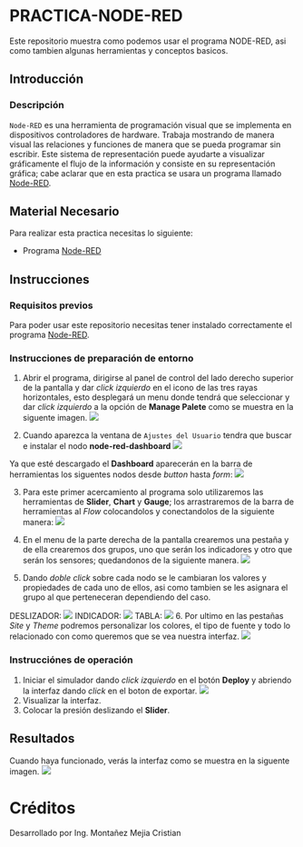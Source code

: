 # PRACTICA-NODE-RED
Este repositorio muestra como podemos usar el programa NODE-RED, asi como tambien algunas herramientas y conceptos basicos.

## Introducción
### Descripción
```Node-RED``` es una herramienta de programación visual que se implementa en dispositivos controladores de hardware. Trabaja mostrando de manera visual las relaciones y funciones de manera que se pueda programar sin escribir. Este sistema de representación puede ayudarte a visualizar gráficamente el flujo de la información y consiste en su representación gráfica; cabe aclarar que en esta practica se usara un programa llamado [Node-RED](http://localhost:1880/).

## Material Necesario
Para realizar esta practica necesitas lo siguiente:
- Programa [Node-RED](http://localhost:1880/)

## Instrucciones
### Requisitos previos
Para poder usar este repositorio necesitas tener instalado correctamente el programa [Node-RED](http://localhost:1880/).

### Instrucciones de preparación de entorno 
1. Abrir el programa, dirigirse al panel de control del lado derecho superior de la pantalla y dar *click izquierdo* en el icono de las tres rayas horizontales, esto desplegará un menu donde tendrá que seleccionar y dar *click izquierdo* a la opción de **Manage Palete** como se muestra en la siguente imagen.
![](https://github.com/Cris9901/PRACTICA-NODE-RED-DISE-O/blob/main/IMAGEN%201.jpg)

2. Cuando aparezca la ventana de ```Ajustes del Usuario```  tendra que buscar e instalar el nodo **node-red-dashboard**
![](https://github.com/Cris9901/PRACTICA-NODE-RED-DISE-O/blob/main/IMAGEN%202.jpg)

Ya que esté descargado el **Dashboard** aparecerán en la barra de herramientas los siguentes nodos desde *button* hasta *form*:
![](https://github.com/Cris9901/PRACTICA-NODE-RED-DISE-O/blob/main/IMAGEN%203.jpg)

3. Para este primer acercamiento al programa solo utilizaremos las herramientas de **Slider**, **Chart** y **Gauge**; los arrastraremos de la barra de herramientas al *Flow* colocandolos y conectandolos de la siguiente manera:
![](https://github.com/Cris9901/PRACTICA-NODE-RED-DISE-O/blob/main/IMAGEN%204.jpg)

4. En el menu de la parte derecha de la pantalla crearemos una pestaña y de ella crearemos dos grupos, uno que serán los indicadores y otro que serán los sensores; quedandonos de la siguiente manera.
![](https://github.com/Cris9901/PRACTICA-NODE-RED-DISE-O/blob/main/IMAGEN%205.jpg)

5. Dando *doble click* sobre cada nodo se le cambiaran los valores y propiedades de cada uno de ellos, asi como tambien se les asignara el grupo al que perteneceran dependiendo del caso.

DESLIZADOR:
![](https://github.com/Cris9901/PRACTICA-NODE-RED-DISE-O/blob/main/IMAGEN%206.jpg)
INDICADOR:
![](https://github.com/Cris9901/PRACTICA-NODE-RED-DISE-O/blob/main/IMAGEN%207.jpg)
TABLA:
![](https://github.com/Cris9901/PRACTICA-NODE-RED-DISE-O/blob/main/IMAGEN%208.jpg)
6. Por ultimo en las pestañas *Site* y *Theme* podremos personalizar los colores, el tipo de fuente y todo lo relacionado con como queremos que se vea nuestra interfaz.
![](https://github.com/Cris9901/PRACTICA-NODE-RED-DISE-O/blob/main/IMAGEN%209.jpg)

### Instrucciónes de operación
1. Iniciar el simulador dando *click izquierdo* en el botón **Deploy** y abriendo la interfaz dando *click* en el boton de exportar.
![](https://github.com/Cris9901/PRACTICA-NODE-RED-DISE-O/blob/main/IMAGEN%2010.jpg)
2. Visualizar la interfaz.
3. Colocar la presión deslizando el **Slider**.

## Resultados
Cuando haya funcionado, verás la interfaz como se muestra en la siguente imagen.
![](https://github.com/Cris9901/PRACTICA-NODE-RED-DISE-O/blob/main/IMAGEN%2011.jpg)

# Créditos
Desarrollado por Ing. Montañez Mejia Cristian
